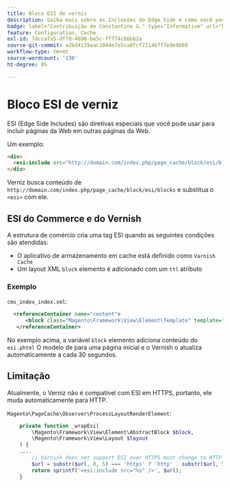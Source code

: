 ```yaml
---
title: Bloco ESI de verniz
description: Saiba mais sobre as Inclusões do Edge Side e como você pode usá-las para incorporar páginas da Web.
badge: label="Contribuição de Constantino G." type="Informative" url="https://github.com/goivvy" tooltip="Konstantin G"
feature: Configuration, Cache
exl-id: 7dccafa5-df79-4690-be5c-ff774c66bb2a
source-git-commit: a2bd4139aac1044e7e5ca8fcf2114b7f7e9e9b68
workflow-type: tm+mt
source-wordcount: '130'
ht-degree: 0%

---
```


# Bloco ESI de verniz

ESI (Edge Side Includes) são diretivas especiais que você pode usar para incluir páginas da Web em outras páginas da Web.

Um exemplo:

```html
<div>
  <esi:include src="http://domain.com/index.php/page_cache/block/esi/blocks"/>
</div>
```

Verniz busca conteúdo de `http://domain.com/index.php/page_cache/block/esi/blocks` e substitua o `<esi>` com ele.

## ESI do Commerce e do Vernish

A estrutura de comércio cria uma tag ESI quando as seguintes condições são atendidas:

- O aplicativo de armazenamento em cache está definido como `Varnish Cache`
- Um layout XML `block` elemento é adicionado com um `ttl` atributo

### Exemplo

`cms_index_index.xml`:

```xml
  <referenceContainer name="content">
      <block class="Magento\Framework\View\Element\Template" template="Magento_Paypal::esi.phtml" ttl="30"/>
   </referenceContainer>
```

No exemplo acima, a variável `block` elemento adiciona conteúdo do `esi.phtml` O modelo de para uma página inicial e o Vernish o atualiza automaticamente a cada 30 segundos.

## Limitação

Atualmente, o Verniz não é compatível com ESI em HTTPS, portanto, ele muda automaticamente para HTTP.

`Magento\PageCache\Observer\ProcessLayoutRenderElement`:

```php
    private function _wrapEsi(
        \Magento\Framework\View\Element\AbstractBlock $block,
        \Magento\Framework\View\Layout $layout
    ) {
    ....
        // Varnish does not support ESI over HTTPS must change to HTTP
        $url = substr($url, 0, 5) === 'https' ? 'http' . substr($url, 5) : $url;
        return sprintf('<esi:include src="%s" />', $url);
    }
```
